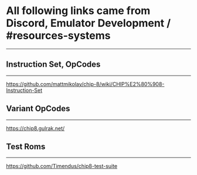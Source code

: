 # All following links came from Discord, Emulator Development / #resources-systems
----------------------------------------------------------------------------------------------------

## Instruction Set, OpCodes
--------------------------------
https://github.com/mattmikolay/chip-8/wiki/CHIP%E2%80%908-Instruction-Set

## Variant OpCodes
----------------------------------------
https://chip8.gulrak.net/

## Test Roms
----------------------------------------
https://github.com/Timendus/chip8-test-suite

